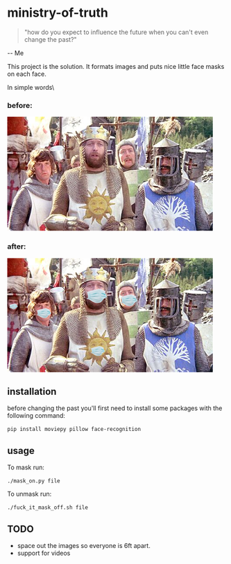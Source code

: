 # ministry-of-truth

> "how do you expect to influence the future when you can't even change the past?"

-- Me

This project is the solution. It formats images and puts nice little face masks on each face.

In simple words\
### before:
![before](holly_grail_unsafe.jpg)

### after:
![after](holly_grail_safe.png)

## installation 

before changing the past you'll first need to install some packages with the following command:
```
pip install moviepy pillow face-recognition
```

## usage

To mask run:
```
./mask_on.py file
```

To unmask run:
```
./fuck_it_mask_off.sh file
```

## TODO

- space out the images so everyone is 6ft apart.
- support for videos
